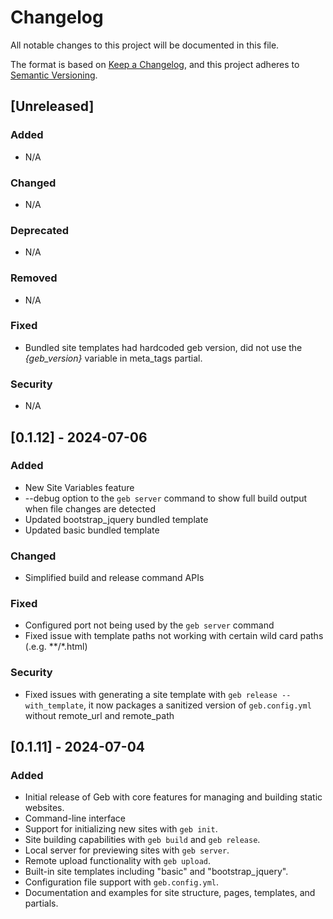 # Changelog

All notable changes to this project will be documented in this file.

The format is based on [Keep a Changelog](https://keepachangelog.com/en/1.0.0/), and this project adheres to [Semantic Versioning](https://semver.org/spec/v2.0.0.html).

## [Unreleased]

### Added
- N/A

### Changed
- N/A

### Deprecated
- N/A

### Removed
- N/A

### Fixed
- Bundled site templates had hardcoded geb version, did not use the _{geb_version}_ variable in meta_tags partial.

### Security
- N/A

## [0.1.12] - 2024-07-06
### Added
- New Site Variables feature
- --debug option to the `geb server` command to show full build output when file changes are detected
- Updated bootstrap_jquery bundled template
- Updated basic bundled template
### Changed
- Simplified build and release command APIs
### Fixed
- Configured port not being used by the `geb server` command
- Fixed issue with template paths not working with certain wild card paths (.e.g. **/*.html)
### Security
- Fixed issues with generating a site template with `geb release --with_template`, it now packages a sanitized version of `geb.config.yml` without remote_url and remote_path

## [0.1.11] - 2024-07-04
### Added
- Initial release of Geb with core features for managing and building static websites.
- Command-line interface
- Support for initializing new sites with `geb init`.
- Site building capabilities with `geb build` and `geb release`.
- Local server for previewing sites with `geb server`.
- Remote upload functionality with `geb upload`.
- Built-in site templates including "basic" and "bootstrap_jquery".
- Configuration file support with `geb.config.yml`.
- Documentation and examples for site structure, pages, templates, and partials.